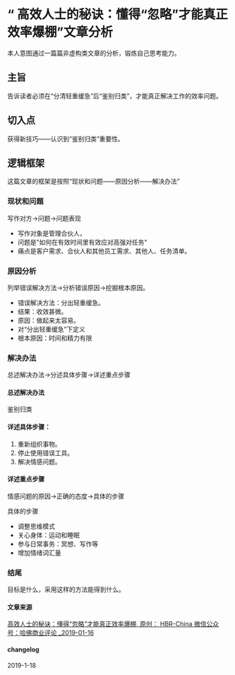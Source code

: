
# “ 高效人士的秘诀：懂得“忽略”才能真正效率爆棚”文章分析


本人意图通过一篇篇非虚构类文章的分析，锻炼自己思考能力。

##  主旨
告诉读者必须在“分清轻重缓急”后“鉴别归类”，才能真正解决工作的效率问题。

## 切入点
获得新技巧——认识到“鉴别归类”重要性。

## 逻辑框架

这篇文章的框架是按照“现状和问题——原因分析——解决办法”

### 现状和问题
写作对方→问题→问题表现

* 写作对象是管理合伙人，
* 问题是"如何在有效时间里有效应对高强对任务"
* 痛点是客户需求、合伙人和其他员工需求、其他人、任务清单。
 
### 原因分析
列举错误解决方法→分析错误原因→挖掘根本原因。

* 错误解决方法：分出轻重缓急。
* 结果：收效甚微。
* 原因：做起来太容易。
* 对“分出轻重缓急”下定义
* 根本原因：时间和精力有限

### 解决办法

总述解决办法→分述具体步骤→详述重点步骤

#### 总述解决办法
鉴别归类

#### 详述具体步骤：
1.  重新组织事物。
2. 停止使用错误工具。
3. 解决情感问题。

#### 详述重点步骤

情感问题的原因→正确的态度→具体的步骤

具体的步骤
* 调整思维模式
* 关心身体：运动和睡眠
* 参与日常事务：冥想、写作等
* 增加情绪词汇量

### 结尾

目标是什么，采用这样的方法能得到什么。

####  文章来源
[高效人士的秘诀：懂得“忽略”才能真正效率爆棚, 原创： HBR-China 微信公众号：哈佛商业评论  _2019-01-16](https://mp.weixin.qq.com/s/sHV6bqmgNtG8CzC2Z7nVNA)

#### changelog
2019-1-18 
<!--stackedit_data:
eyJoaXN0b3J5IjpbMTg5NDU3MDEyN119
-->